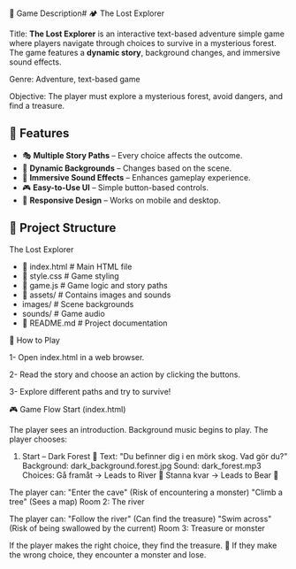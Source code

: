 
📜 Game Description# 🏕️ The Lost Explorer

Title: **The Lost Explorer**  is an interactive text-based adventure simple game where players navigate through choices to survive in a mysterious forest. The game features a **dynamic story**, background changes, and immersive sound effects.

Genre: Adventure, text-based game

Objective: The player must explore a mysterious forest, avoid dangers, and find a treasure.


## 🌟 Features
- 🎭 **Multiple Story Paths** – Every choice affects the outcome.
- 🎨 **Dynamic Backgrounds** – Changes based on the scene.
- 🎵 **Immersive Sound Effects** – Enhances gameplay experience.
- 🎮 **Easy-to-Use UI** – Simple button-based controls.
- 📱 **Responsive Design** – Works on mobile and desktop.

## 📂 Project Structure
 The Lost Explorer 
 -  📄 index.html # Main HTML file 
 -  📄 style.css # Game styling 
 -  📄 game.js # Game logic and story paths 
 -  📂 assets/ # Contains images and sounds 
 -  images/ # Scene backgrounds 
 -  sounds/ # Game audio 
 -  📄 README.md # Project documentation

 👤 How to Play

1- Open index.html in a web browser.

2- Read the story and choose an action by clicking the buttons.

3- Explore different paths and try to survive!



🎮 Game Flow
Start (index.html)

The player sees an introduction.
Background music begins to play.
The player chooses:
1. Start – Dark Forest 🌲
Text: "Du befinner dig i en mörk skog. Vad gör du?"
Background: dark_background.forest.jpg
Sound: dark_forest.mp3
Choices:
Gå framåt → Leads to River 🌊
Stanna kvar → Leads to Bear 🐻


The player can:
"Enter the cave" (Risk of encountering a monster)
"Climb a tree" (Sees a map)
Room 2: The river

The player can:
"Follow the river" (Can find the treasure)
"Swim across" (Risk of being swallowed by the current)
Room 3: Treasure or monster


If the player makes the right choice, they find the treasure. 🎉
If they make the wrong choice, they encounter a monster and lose. 

